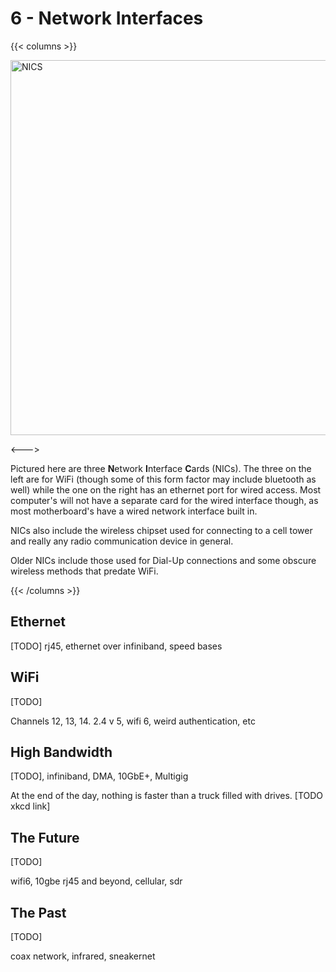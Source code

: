 # 6 - Network Interfaces

<script>
    document.getElementById("hardwareMenu").open = true;
</script>

{{< columns >}}

<img src="/nics.jpg" alt="NICS" height="600em">

<!-- Replace this picture -->

<--->

Pictured here are three **N**etwork **I**nterface **C**ards (NICs). The three on the left are for WiFi (though some of this form factor may include bluetooth as well) while the one on the right has an ethernet port for wired access. Most computer's will not have a separate card for the wired interface though, as most motherboard's have a wired network interface built in.

NICs also include the wireless chipset used for connecting to a cell tower and really any radio communication device in general.

Older NICs include those used for Dial-Up connections and some obscure wireless methods that predate WiFi.

{{< /columns >}}

## Ethernet

[TODO] rj45, ethernet over infiniband, speed bases

## WiFi

[TODO]

Channels 12, 13, 14. 2.4 v 5, wifi 6, weird authentication, etc

## High Bandwidth

[TODO], infiniband, DMA, 10GbE+, Multigig

At the end of the day, nothing is faster than a truck filled with drives. [TODO xkcd link]

## The Future

[TODO]

wifi6, 10gbe rj45 and beyond, cellular, sdr

## The Past

[TODO]

coax network, infrared, sneakernet